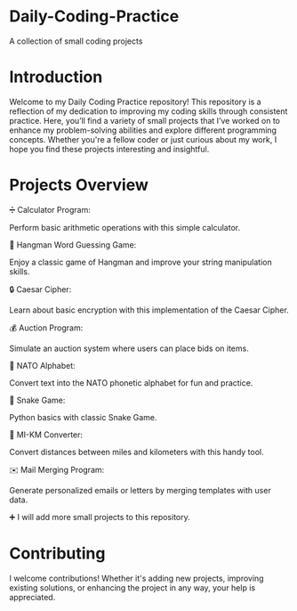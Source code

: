 # Daily-Coding-Practice    
A collection of small coding projects      

# Introduction    
Welcome to my Daily Coding Practice repository! This repository is a reflection of my dedication to improving my coding skills through consistent practice. Here, you’ll find a variety of small projects that I’ve worked on to enhance my problem-solving abilities and explore different programming concepts. Whether you're a fellow coder or just curious about my work, I hope you find these projects interesting and insightful.

# Projects Overview
➗ Calculator Program:    

Perform basic arithmetic operations with this simple calculator.

🎯 Hangman Word Guessing Game:   

Enjoy a classic game of Hangman and improve your string manipulation skills.

🔒 Caesar Cipher:    

Learn about basic encryption with this implementation of the Caesar Cipher.

💰 Auction Program:    

Simulate an auction system where users can place bids on items.

🔡 NATO Alphabet:    

Convert text into the NATO phonetic alphabet for fun and practice.    

🐍 Snake Game:    

Python basics with classic Snake Game.    

🔄 MI-KM Converter:    

Convert distances between miles and kilometers with this handy tool.    

✉️ Mail Merging Program:    

Generate personalized emails or letters by merging templates with user data.    

➕ I will add more small projects to this repository.

# Contributing
I welcome contributions! Whether it's adding new projects, improving existing solutions, or enhancing the project in any way, your help is appreciated.
